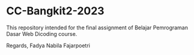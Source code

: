 # CC-Bangkit2-2023

This repository intended for the final assignment of Belajar Pemrograman Dasar Web Dicoding course.

Regards,
Fadya Nabila Fajarpoetri
